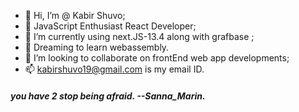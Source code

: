 - 👋 Hi, I’m @ Kabir Shuvo;
- 👀 JavaScript Enthusiast React Developer;
- 🌱 I’m currently using next.JS-13.4 along with grafbase ;
- 🌱 Dreaming to learn webassembly.
- 💞️ I’m looking to collaborate on frontEnd web app developments;
- 📫 kabirshuvo19@gmail.com is my email ID. 

<h5> you have 2 stop being afraid. --Sanna_Marin. </h5>

<!---
kabirshuvo/kabirshuvo is a ✨ special ✨ repository because its `README.md` (this file) appears on your GitHub profile.
You can click the Preview link to take a look at your changes.
--->
